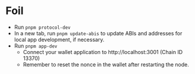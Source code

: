 # Foil

* Run `pnpm protocol-dev`
* In a new tab, run `pnpm update-abis` to update ABIs and addresses for local app development, if necessary.
* Run `pnpm app-dev`
  * Connect your wallet application to http://localhost:3001 (Chain ID 13370)
  * Remember to reset the nonce in the wallet after restarting the node.